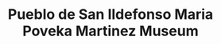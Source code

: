 ---
layout: repo
title: "Pueblo de San Ildefonso Maria Poveka Martinez Museum"
id: 24451
permalink: repos/24451/
---